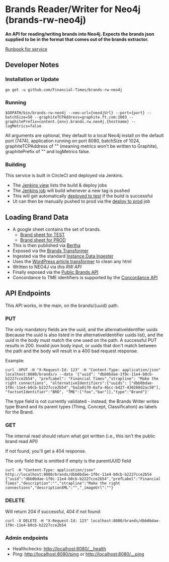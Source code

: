 # Brands Reader/Writer for Neo4j (brands-rw-neo4j)

__An API for reading/writing brands into Neo4j. Expects the brands json supplied to be in the format that comes out of the brands extractor.__

[Runbook for service](https://sites.google.com/a/ft.com/ft-technology-service-transition/home/run-book-library/brand-rw-neo4j)

## Developer Notes

### Installation or Update
`go get -u github.com/Financial-Times/brands-rw-neo4j`

### Running
`$GOPATH/bin/brands-rw-neo4j --neo-url={neo4jUrl} --port={port} --batchSize=50 --graphiteTCPAddress=graphite.ft.com:2003 --graphitePrefix=content.{env}.brands.rw.neo4j.{hostname} --logMetrics=false`

All arguments are optional, they default to a local Neo4j install on the default port (7474), application running on port 8080, batchSize of 1024, graphiteTCPAddress of "" (meaning metrics won't be written to Graphite), graphitePrefix of "" and logMetrics false.

### Building
This service is built in CircleCI and deployed via Jenkins.

* The [Jenkins view](http://ftjen10085-lvpr-uk-p:8181/view/JOBS-brands-rw-neo4j/) lists the build & deploy jobs
* The [Jenkins job](http://ftjen10085-lvpr-uk-p:8181/view/JOBS-brands-rw-neo4j/job/brands-rw-neo4j-0-build/) will build whenever a new tag is pushed
* This will get automatically [deployed to test](http://ftjen10085-lvpr-uk-p:8181/view/JOBS-brands-rw-neo4j/job/brands-rw-neo4j-2-deploy-test/) if the build is successful
* Ut can then be manually pushed to prod via the [deploy to prod](http://ftjen10085-lvpr-uk-p:8181/view/JOBS-brands-rw-neo4j/job/brands-rw-neo4j-4-deploy-production/) job

## Loading Brand Data
* A google sheet contains the set of brands.
  * [Brand sheet for TEST](https://docs.google.com/spreadsheets/d/1wEdVRLtayZ6-XBfYM3vKAGaOV64cNJD3L8MlLM8-uFY)
  * [Brand sheet for PROD](https://docs.google.com/spreadsheets/d/1Cq8_FyuiSajwn7d9AD0XuJlH1gthxF--5ZFa0JhvNqU)
* This is then published via [Bertha](https://github.com/ft-interactive/bertha/wiki/Tutorial)
* Exposed via the [Brands Transformer](http://git.svc.ft.com:8080/projects/CP/repos/brands-transformer)
* Ingested via the standard [Instance Data Ingester](http://git.svc.ft.com:8080/projects/CP/repos/instance-data-ingester)
* Uses the [WordPress article transformer](http://git.svc.ft.com:8080/projects/CP/repos/wordpress-article-transformer) to clean any html
* Written to NEO4J via *this RW API*
* Finally exposed via the [Public Brands API](https://github.com/Financial-Times/public-brands-api)
* Concordance to TME identifiers is supported by the [Concordance API](https://github.com/Financial-Times/public-concordances-api)

## API Endpoints

This API works, in the main, on the brands/{uuid} path.

### PUT
The only mandatory fields are the uuid, and the alternativeIdentifier uuids (because the uuid is also listed in the alternativeIdentifier uuids list), and the uuid in the body must match the one used on the path. A successful PUT results in 200.
Invalid json body input, or uuids that don't match between the path and the body will result in a 400 bad request response.

Example:

```
curl -XPUT -H "X-Request-Id: 123" -H "Content-Type: application/json" localhost:8080/brands/v --data '{"uuid": "dbb0bdae-1f0c-11e4-b0cb-b2227cce2b54", "prefLabel": "Financial Times","strapline": "Make the right connections", "alternativeIdentifiers":{"uuids": ["dbb0bdae-1f0c-11e4-b0cb-b2227cce2b54","6a2a0170-6afa-4bcc-b427-430268d2ac50"], "factsetIdentifier":"BRD", "TME":["foo","bar"]},"type":"Brand"}'
```

The type field is not currently validated - instead, the Brands Writer writes type Brand and its parent types (Thing, Concept, Classification) as labels for the Brand.

### GET
The internal read should return what got written (i.e., this isn't the public brand read API)

If not found, you'll get a 404 response.

The only field that is omitted if empty is the parentUUID field
```
curl -H "Content-Type: application/json" http://localhost:8080/brands/dbb0bdae-1f0c-11e4-b0cb-b2227cce2b54
{"uuid":"dbb0bdae-1f0c-11e4-b0cb-b2227cce2b54","prefLabel":"Financial Times","description":"","strapline":"Make the right connections","descriptionXML":"","_imageUrl":""}
```

### DELETE
Will return 204 if successful, 404 if not found:
```
curl -X DELETE -H "X-Request-Id: 123" localhost:8080/brands/dbb0bdae-1f0c-11e4-b0cb-b2227cce2b54
```

### Admin endpoints
* Healthchecks: [http://localhost:8080/__health](http://localhost:8080/__health)
* Ping: [http://localhost:8080/ping](http://localhost:8080/ping) or [http://localhost:8080/__ping](http://localhost:8080/__ping)
